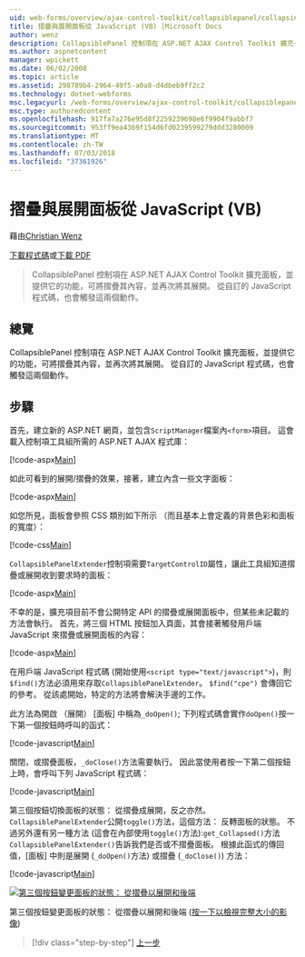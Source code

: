 ```yaml
---
uid: web-forms/overview/ajax-control-toolkit/collapsiblepanel/collapsing-and-expanding-a-panel-from-javascript-vb
title: 摺疊與展開面板從 JavaScript (VB) |Microsoft Docs
author: wenz
description: CollapsiblePanel 控制項在 ASP.NET AJAX Control Toolkit 擴充一個面板，並提供它摺疊其內容，並將其展開的能力...
ms.author: aspnetcontent
manager: wpickett
ms.date: 06/02/2008
ms.topic: article
ms.assetid: 298789b4-2964-49f5-a0a8-d4dbeb9ff2c2
ms.technology: dotnet-webforms
msc.legacyurl: /web-forms/overview/ajax-control-toolkit/collapsiblepanel/collapsing-and-expanding-a-panel-from-javascript-vb
msc.type: authoredcontent
ms.openlocfilehash: 917fa7a276e95d8f2259239698e6f9904f9abbf7
ms.sourcegitcommit: 953ff9ea4369f154d6fd0239599279ddd3280009
ms.translationtype: MT
ms.contentlocale: zh-TW
ms.lasthandoff: 07/03/2018
ms.locfileid: "37361926"
---
```

<a name="collapsing-and-expanding-a-panel-from-javascript-vb"></a>摺疊與展開面板從 JavaScript (VB)
====================
藉由[Christian Wenz](https://github.com/wenz)

[下載程式碼](http://download.microsoft.com/download/8/a/a/8aab3c3e-de6f-463f-805c-5fda567eef6e/CollapsiblePanel1.vb.zip)或[下載 PDF](http://download.microsoft.com/download/b/6/a/b6ae89ee-df69-4c87-9bfb-ad1eb2b23373/collapsiblepanel1VB.pdf)

> CollapsiblePanel 控制項在 ASP.NET AJAX Control Toolkit 擴充面板，並提供它的功能，可將摺疊其內容，並再次將其展開。 從自訂的 JavaScript 程式碼，也會觸發這兩個動作。


## <a name="overview"></a>總覽

CollapsiblePanel 控制項在 ASP.NET AJAX Control Toolkit 擴充面板，並提供它的功能，可將摺疊其內容，並再次將其展開。 從自訂的 JavaScript 程式碼，也會觸發這兩個動作。

## <a name="steps"></a>步驟

首先，建立新的 ASP.NET 網頁，並包含`ScriptManager`檔案內`<form>`項目。 這會載入控制項工具組所需的 ASP.NET AJAX 程式庫：

[!code-aspx[Main](collapsing-and-expanding-a-panel-from-javascript-vb/samples/sample1.aspx)]

如此可看到的展開/摺疊的效果，接著，建立內含一些文字面板：

[!code-aspx[Main](collapsing-and-expanding-a-panel-from-javascript-vb/samples/sample2.aspx)]

如您所見，面板會參照 CSS 類別如下所示 （而且基本上會定義的背景色彩和面板的寬度）：

[!code-css[Main](collapsing-and-expanding-a-panel-from-javascript-vb/samples/sample3.css)]

`CollapsiblePanelExtender`控制項需要`TargetControlID`屬性，讓此工具組知道摺疊或展開收到要求時的面板：

[!code-aspx[Main](collapsing-and-expanding-a-panel-from-javascript-vb/samples/sample4.aspx)]

不幸的是，擴充項目前不會公開特定 API 的摺疊或展開面板中，但某些未記載的方法會執行。 首先，將三個 HTML 按鈕加入頁面，其會接著觸發用戶端 JavaScript 來摺疊或展開面板的內容：

[!code-aspx[Main](collapsing-and-expanding-a-panel-from-javascript-vb/samples/sample5.aspx)]

在用戶端 JavaScript 程式碼 (開始使用`<script type="text/javascript">`)，則`$find()`方法必須用來存取`CollapsiblePanelExtender`。 `$find("cpe")` 會傳回它的參考。 從該處開始，特定的方法將會解決手邊的工作。

此方法為開啟 （展開） [面板] 中稱為`_doOpen()`; 下列程式碼會實作`doOpen()`按一下第一個按鈕時呼叫的函式：

[!code-javascript[Main](collapsing-and-expanding-a-panel-from-javascript-vb/samples/sample6.js)]

關閉，或摺疊面板，`_doClose()`方法需要執行。 因此當使用者按一下第二個按鈕上時，會呼叫下列 JavaScript 程式碼：

[!code-javascript[Main](collapsing-and-expanding-a-panel-from-javascript-vb/samples/sample7.js)]

第三個按鈕切換面板的狀態： 從摺疊成展開，反之亦然。 `CollapsiblePanelExtender`公開`toggle()`方法，這個方法： 反轉面板的狀態。 不過另外還有另一種方法 (這會在內部使用`toggle()`方法):`get_Collapsed()`方法`CollapsiblePanelExtender()`告訴我們是否或不摺疊面板。 根據此函式的傳回值，[面板] 中則是展開 (`_doOpen()`方法) 或摺疊 (`_doClose()`) 方法：

[!code-javascript[Main](collapsing-and-expanding-a-panel-from-javascript-vb/samples/sample8.js)]


[![第三個按鈕變更面板的狀態： 從摺疊以展開和後端](collapsing-and-expanding-a-panel-from-javascript-vb/_static/image2.png)](collapsing-and-expanding-a-panel-from-javascript-vb/_static/image1.png)

第三個按鈕變更面板的狀態： 從摺疊以展開和後端 ([按一下以檢視完整大小的影像](collapsing-and-expanding-a-panel-from-javascript-vb/_static/image3.png))

> [!div class="step-by-step"]
> [上一步](collapsing-and-expanding-a-panel-from-javascript-cs.md)

